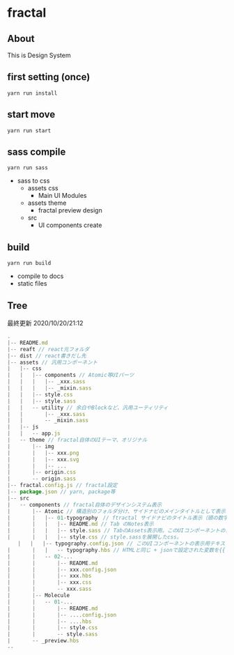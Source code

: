 # fractal

## About

This is Design System

## first setting \(once\)

```text
yarn run install
```

## start move

```text
yarn run start
```

## sass compile

```text
yarn run sass
```

* sass to css
  * assets css
    * Main UI Modules
  * assets theme
    * fractal preview design
  * src
    * UI components create

## build

```text
yarn run build
```

* compile to docs
* static files

## Tree

最終更新
2020/10/20/21:12

```javascript
.
|-- README.md
|-- reaft // react元フォルダ
|-- dist // react書きだし先
|-- assets // 汎用コンポーネント
|   |-- css
|   |   |-- components // Atomic等UIパーツ
|   |   |   |-- _xxx.sass
|   |   |   |-- _mixin.sass
|   |   |-- style.css
|   |   |-- style.sass
|   |   -- utility // 余白やBlockなど、汎用ユーティリティ
|   |       |-- _xxx.sass
|   |       -- _mixin.sass
|   |-- js
|   |   -- app.js
|   -- theme // fractal自体のUIテーマ、オリジナル
|       |-- img
|       |   |-- xxx.png
|       |   |-- xxx.svg
|       |   |-- ...
|       |-- origin.css
|       -- origin.sass
|-- fractal.config.js // fractal設定
|-- package.json // yarn, package等
|-- src
|   -- components // fractal自体のデザインシステム表示
|       |-- Atomic // 構造別のフォルダ分け、サイドナビのメインタイトルとして表示される
|       |   |-- 01-typography　// ftractal サイドナビのタイトル表示（頭の数字は表示順設定用で表示はされない）
|       |   |   |-- README.md // Tab のNotes表示
|       |   |   |-- style.sass // TabのAssets表示用。このUIコンポーネントのメインSassをassetsからimportしてくる
|       |   |   |-- style.css // style.sassを展開したcss。
　　|   |   |-- typography.config.json // このUIコンポーネントの表示用テキスト設定。map/in のように繰り返し表示が可能。
|       |   |   -- typography.hbs // HTMLと同じ + jsonで設定された変数を{{ hoge }}で表示可能。
|       |   -- 02-...
|       |       |-- README.md
|       |       |-- xxx.config.json
|       |       |-- xxx.hbs
|       |       |-- xxx.css
|       |       -- xxx.sass
|       |-- Molecule
|       |   -- 01-...
|       |       |-- README.md
|       |       |-- ....config.json
|       |       |-- ....hbs
|       |       |-- style.css
|       |       -- style.sass
|       -- _preview.hbs
--
```
